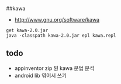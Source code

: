 ##kawa
- http://www.gnu.org/software/kawa
```
get kawa-2.0.jar
java -classpath kawa-2.0.jar epl kawa.repl
```

## todo
- appinventor zip 된 kawa 문법 분석
- android lib 엮어서 쓰기
